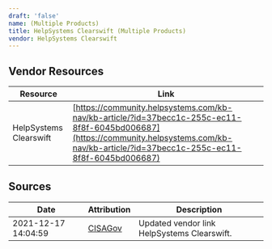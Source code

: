 ```yaml
---
draft: 'false'
name: (Multiple Products)
title: HelpSystems Clearswift (Multiple Products)
vendor: HelpSystems Clearswift
---
```


## Vendor Resources
| Resource | Link |
| --- | --- |
| HelpSystems Clearswift | [https://community.helpsystems.com/kb-nav/kb-article/?id=37becc1c-255c-ec11-8f8f-6045bd006687](https://community.helpsystems.com/kb-nav/kb-article/?id=37becc1c-255c-ec11-8f8f-6045bd006687) |



## Sources
| Date | Attribution | Description |
| --- | --- | --- |
| 2021-12-17 14:04:59 | [CISAGov](https://raw.githubusercontent.com/cisagov/log4j-affected-db/develop/README.md) | Updated vendor link HelpSystems Clearswift.  |
